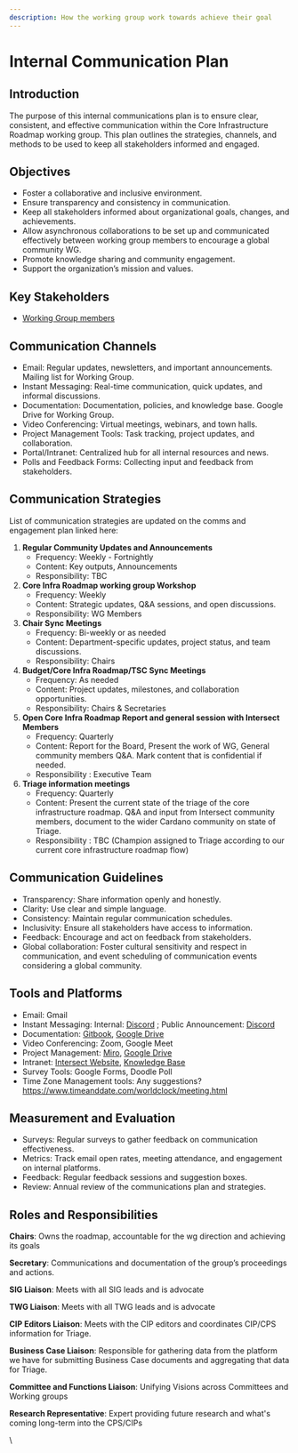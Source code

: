 ```yaml
---
description: How the working group work towards achieve their goal
---
```


# Internal Communication Plan

## Introduction

The purpose of this internal communications plan is to ensure clear, consistent, and effective communication within the Core Infrastructure Roadmap working group. This plan outlines the strategies, channels, and methods to be used to keep all stakeholders informed and engaged.

## Objectives

* Foster a collaborative and inclusive environment.
* Ensure transparency and consistency in communication.
* Keep all stakeholders informed about organizational goals, changes, and achievements.
* Allow asynchronous collaborations to be set up and communicated effectively between working group members to encourage a global community WG.&#x20;
* Promote knowledge sharing and community engagement.
* Support the organization’s mission and values.

## Key Stakeholders

* [Working Group members ](https://intersect.gitbook.io/roadmap-committee/working-group/core-infrastructure-roadmap-working-group/working-group-members)

## Communication Channels

* Email: Regular updates, newsletters, and important announcements. Mailing list for Working Group.
* Instant Messaging: Real-time communication, quick updates, and informal discussions.
* Documentation: Documentation, policies, and knowledge base. Google Drive for Working Group.&#x20;
* Video Conferencing: Virtual meetings, webinars, and town halls.
* Project Management Tools: Task tracking, project updates, and collaboration.
* Portal/Intranet: Centralized hub for all internal resources and news.
* Polls and Feedback Forms: Collecting input and feedback from stakeholders.

## Communication Strategies

List of communication strategies are updated on the comms and engagement plan linked here:&#x20;

1. **Regular Community Updates and Announcements**
   * Frequency: Weekly - Fortnightly
   * Content: Key outputs, Announcements
   * Responsibility: TBC
2. **Core Infra Roadmap working group Workshop**&#x20;
   * Frequency: Weekly
   * Content: Strategic updates, Q\&A sessions, and open discussions.
   * Responsibility: WG Members
3. **Chair Sync Meetings**
   * Frequency: Bi-weekly or as needed
   * Content: Department-specific updates, project status, and team discussions.
   * Responsibility: Chairs
4. **Budget/Core Infra Roadmap/TSC Sync Meetings**
   * Frequency: As needed
   * Content: Project updates, milestones, and collaboration opportunities.
   * Responsibility: Chairs & Secretaries
5. **Open Core Infra Roadmap Report and general session with Intersect Members**
   * Frequency: Quarterly
   * Content: Report for the Board, Present the work of WG, General community members Q\&A. Mark content that is confidential if needed.&#x20;
   * Responsibility : Executive Team
6. **Triage information meetings**
   * Frequency: Quarterly
   * Content: Present the current state of the triage of the core infrastructure roadmap. Q\&A and input from Intersect community members, document to the wider Cardano community on state of Triage.&#x20;
   * Responsibility : TBC (Champion assigned to Triage according to our current core infrastructure roadmap flow)&#x20;

## Communication Guidelines

* Transparency: Share information openly and honestly.
* Clarity: Use clear and simple language.
* Consistency: Maintain regular communication schedules.
* Inclusivity: Ensure all stakeholders have access to information.
* Feedback: Encourage and act on feedback from stakeholders.
* Global collaboration: Foster cultural sensitivity and respect in communication, and event scheduling of communication events considering a global community.&#x20;

## Tools and Platforms

* Email: Gmail
* Instant Messaging: Internal: [Discord](https://discord.com/channels/1136727663583698984/1217695569301213224) ; Public Announcement: [Discord](https://discord.com/channels/1136727663583698984/1250805863384481803)
* Documentation: [Gitbook](https://intersect.gitbook.io/backlog-committee), [Google Drive](https://drive.google.com/drive/u/0/folders/1wt\_o9The5KEkBbyOisMWO37iZYlWgxb7)
* Video Conferencing: Zoom, Google Meet
* Project Management: [Miro](https://miro.com/app/board/uXjVKPwgqXk=/), [Google Drive](https://drive.google.com/drive/u/0/folders/1wt\_o9The5KEkBbyOisMWO37iZYlWgxb7)
* Intranet: [Intersect Website](https://www.intersectmbo.org/), [Knowledge Base](https://docs.intersectmbo.org/)
* Survey Tools: Google Forms, Doodle Poll
* Time Zone Management tools: Any suggestions? https://www.timeanddate.com/worldclock/meeting.html

## Measurement and Evaluation

* Surveys: Regular surveys to gather feedback on communication effectiveness.
* Metrics: Track email open rates, meeting attendance, and engagement on internal platforms.
* Feedback: Regular feedback sessions and suggestion boxes.
* Review: Annual review of the communications plan and strategies.

## Roles and Responsibilities

**Chairs**: Owns the roadmap, accountable for the wg direction and achieving its goals

**Secretary**: Communications and documentation of the group’s proceedings and actions.

**SIG Liaison**: Meets with all SIG leads and is advocate

**TWG Liaison**: Meets with all TWG leads and is advocate

**CIP Editors Liaison**: Meets with the CIP editors and coordinates CIP/CPS information for Triage.

**Business Case Liaison**: Responsible for gathering data from the platform we have for submitting Business Case documents and aggregating that data for Triage.

**Committee and Functions Liaison**: Unifying Visions across Committees and Working groups

**Research Representative**: Expert providing future research and what's coming long-term into the CPS/CIPs

\
